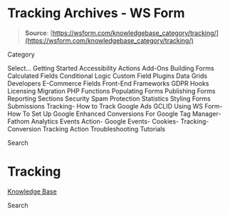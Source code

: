 # Tracking Archives - WS Form

> **Source**: [https://wsform.com/knowledgebase_category/tracking/](https://wsform.com/knowledgebase_category/tracking/)


Category

Select...
 Getting Started Accessibility Actions Add-Ons Building Forms Calculated Fields Conditional Logic Custom Field Plugins Data Grids Developers E-Commerce Fields Front-End Frameworks GDPR Hooks Licensing Migration PHP Functions Populating Forms Publishing Forms Reporting Sections Security Spam Protection Statistics Styling Forms Submissions Tracking- How to Track Google Ads GCLID Using WS Form- How To Set Up Google Enhanced Conversions For Google Tag Manager- Fathom Analytics Events Action- Google Events- Cookies- Tracking- Conversion Tracking Action Troubleshooting Tutorials

Search

# Tracking

 

[Knowledge Base](https://wsform.com/knowledgebase/)

Search

